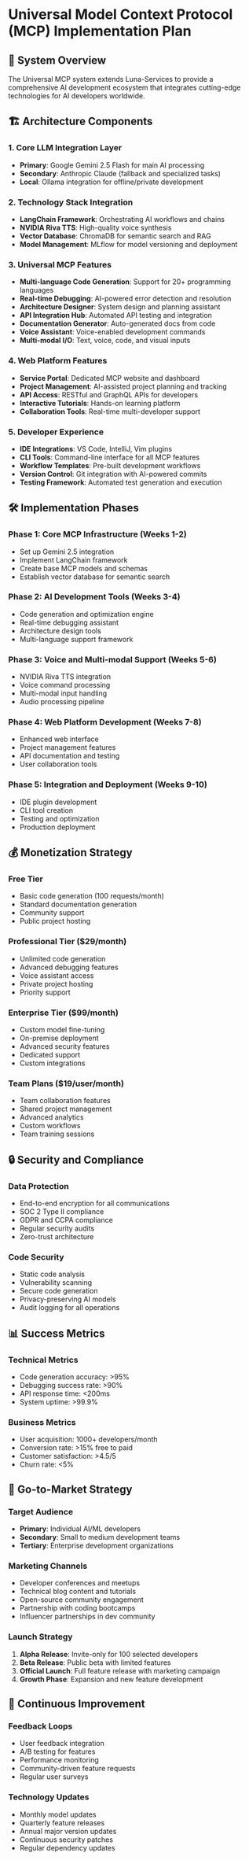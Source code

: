 # Universal Model Context Protocol (MCP) Implementation Plan

## 🎯 System Overview

The Universal MCP system extends Luna-Services to provide a comprehensive AI development ecosystem that integrates cutting-edge technologies for AI developers worldwide.

## 🏗️ Architecture Components

### 1. Core LLM Integration Layer
- **Primary**: Google Gemini 2.5 Flash for main AI processing
- **Secondary**: Anthropic Claude (fallback and specialized tasks)
- **Local**: Ollama integration for offline/private development

### 2. Technology Stack Integration
- **LangChain Framework**: Orchestrating AI workflows and chains
- **NVIDIA Riva TTS**: High-quality voice synthesis
- **Vector Database**: ChromaDB for semantic search and RAG
- **Model Management**: MLflow for model versioning and deployment

### 3. Universal MCP Features
- **Multi-language Code Generation**: Support for 20+ programming languages
- **Real-time Debugging**: AI-powered error detection and resolution
- **Architecture Designer**: System design and planning assistant
- **API Integration Hub**: Automated API testing and integration
- **Documentation Generator**: Auto-generated docs from code
- **Voice Assistant**: Voice-enabled development commands
- **Multi-modal I/O**: Text, voice, code, and visual inputs

### 4. Web Platform Features
- **Service Portal**: Dedicated MCP website and dashboard
- **Project Management**: AI-assisted project planning and tracking
- **API Access**: RESTful and GraphQL APIs for developers
- **Interactive Tutorials**: Hands-on learning platform
- **Collaboration Tools**: Real-time multi-developer support

### 5. Developer Experience
- **IDE Integrations**: VS Code, IntelliJ, Vim plugins
- **CLI Tools**: Command-line interface for all MCP features
- **Workflow Templates**: Pre-built development workflows
- **Version Control**: Git integration with AI-powered commits
- **Testing Framework**: Automated test generation and execution

## 🛠️ Implementation Phases

### Phase 1: Core MCP Infrastructure (Weeks 1-2)
- Set up Gemini 2.5 integration
- Implement LangChain framework
- Create base MCP models and schemas
- Establish vector database for semantic search

### Phase 2: AI Development Tools (Weeks 3-4)
- Code generation and optimization engine
- Real-time debugging assistant
- Architecture design tools
- Multi-language support framework

### Phase 3: Voice and Multi-modal Support (Weeks 5-6)
- NVIDIA Riva TTS integration
- Voice command processing
- Multi-modal input handling
- Audio processing pipeline

### Phase 4: Web Platform Development (Weeks 7-8)
- Enhanced web interface
- Project management features
- API documentation and testing
- User collaboration tools

### Phase 5: Integration and Deployment (Weeks 9-10)
- IDE plugin development
- CLI tool creation
- Testing and optimization
- Production deployment

## 💰 Monetization Strategy

### Free Tier
- Basic code generation (100 requests/month)
- Standard documentation generation
- Community support
- Public project hosting

### Professional Tier ($29/month)
- Unlimited code generation
- Advanced debugging features
- Voice assistant access
- Private project hosting
- Priority support

### Enterprise Tier ($99/month)
- Custom model fine-tuning
- On-premise deployment
- Advanced security features
- Dedicated support
- Custom integrations

### Team Plans ($19/user/month)
- Team collaboration features
- Shared project management
- Advanced analytics
- Custom workflows
- Team training sessions

## 🔒 Security and Compliance

### Data Protection
- End-to-end encryption for all communications
- SOC 2 Type II compliance
- GDPR and CCPA compliance
- Regular security audits
- Zero-trust architecture

### Code Security
- Static code analysis
- Vulnerability scanning
- Secure code generation
- Privacy-preserving AI models
- Audit logging for all operations

## 📊 Success Metrics

### Technical Metrics
- Code generation accuracy: >95%
- Debugging success rate: >90%
- API response time: <200ms
- System uptime: >99.9%

### Business Metrics
- User acquisition: 1000+ developers/month
- Conversion rate: >15% free to paid
- Customer satisfaction: >4.5/5
- Churn rate: <5%

## 🚀 Go-to-Market Strategy

### Target Audience
- **Primary**: Individual AI/ML developers
- **Secondary**: Small to medium development teams
- **Tertiary**: Enterprise development organizations

### Marketing Channels
- Developer conferences and meetups
- Technical blog content and tutorials
- Open-source community engagement
- Partnership with coding bootcamps
- Influencer partnerships in dev community

### Launch Strategy
1. **Alpha Release**: Invite-only for 100 selected developers
2. **Beta Release**: Public beta with limited features
3. **Official Launch**: Full feature release with marketing campaign
4. **Growth Phase**: Expansion and new feature development

## 🔄 Continuous Improvement

### Feedback Loops
- User feedback integration
- A/B testing for features
- Performance monitoring
- Community-driven feature requests
- Regular user surveys

### Technology Updates
- Monthly model updates
- Quarterly feature releases
- Annual major version updates
- Continuous security patches
- Regular dependency updates

